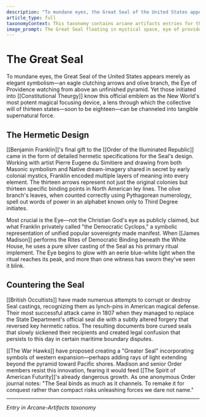 ```yaml
---
description: "To mundane eyes, the Great Seal of the United States appears merely as elegant symbolism—an eagle clutching arrows and olive branch, the Eye of Providence watching from above an unfinished pyramid. Yet those initiated into [[Constitutional Theurgy]] know this official emblem as the New World's most potent magical focusing device, a lens through which the collective will of thirteen states—soon to be eighteen—can be channeled into tangible supernatural force."
article_type: full
taxonomyContext: This taxonomy contains arcane artifacts entries for this world.
image_prompt: The Great Seal floating in mystical space, eye of providence blazing with democratic fire, eagle clutching both olive branch and arrows wreathed in power. Sacred geometry radiating outward, dramatic lighting with gold and blue energy, detailed mystical artifact rendering.
---
```



# The Great Seal

To mundane eyes, the Great Seal of the United States appears merely as elegant symbolism—an eagle clutching arrows and olive branch, the Eye of Providence watching from above an unfinished pyramid. Yet those initiated into [[Constitutional Theurgy]] know this official emblem as the New World's most potent magical focusing device, a lens through which the collective will of thirteen states—soon to be eighteen—can be channeled into tangible supernatural force.

## The Hermetic Design

[[Benjamin Franklin]]'s final gift to the [[Order of the Illuminated Republic]] came in the form of detailed hermetic specifications for the Seal's design. Working with artist Pierre Eugene du Simitiere and drawing from both Masonic symbolism and Native dream-imagery shared in secret by early colonial mystics, Franklin encoded multiple layers of meaning into every element. The thirteen arrows represent not just the original colonies but thirteen specific binding points in North American ley lines. The olive branch's leaves, when counted correctly using Pythagorean numerology, spell out words of power in an alphabet known only to Third Degree initiates.

Most crucial is the Eye—not the Christian God's eye as publicly claimed, but what Franklin privately called "the Democratic Cyclops," a symbolic representation of unified popular sovereignty made manifest. When [[James Madison]] performs the Rites of Democratic Binding beneath the White House, he uses a pure silver casting of the Seal as his primary ritual implement. The Eye begins to glow with an eerie blue-white light when the ritual reaches its peak, and more than one witness has sworn they've seen it blink.

## Countering the Seal

[[British Occultists]] have made numerous attempts to corrupt or destroy Seal castings, recognizing them as lynch-pins in American magical defense. Their most successful attack came in 1807 when they managed to replace the State Department's official seal die with a subtly altered forgery that reversed key hermetic ratios. The resulting documents bore cursed seals that slowly sickened their recipients and created legal confusion that persists to this day in certain maritime boundary disputes.

[[The War Hawks]] have proposed creating a "Greater Seal" incorporating symbols of western expansion—perhaps adding rays of light extending beyond the pyramid toward Pacific shores. Madison and senior Order members resist this innovation, fearing it would feed [[The Spirit of American Futurity]]'s already dangerous growth. As one anonymous Order journal notes: "The Seal binds as much as it channels. To remake it for conquest rather than compact risks unleashing forces we dare not name."

---
*Entry in Arcane-Artifacts taxonomy*
